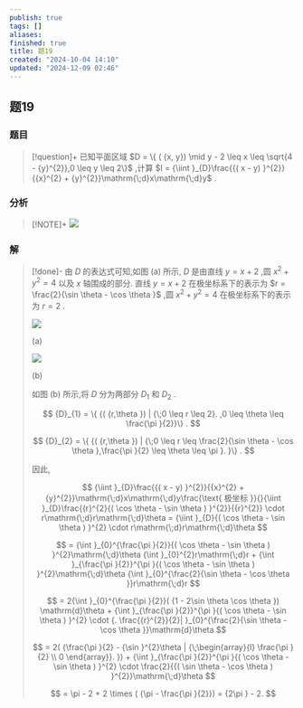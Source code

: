 ```yaml
---
publish: true
tags: []
aliases: 
finished: true
title: 题19
created: "2024-10-04 14:10"
updated: "2024-12-09 02:46"
---
```

## 题19
### 题目
> [!question]+
> 已知平面区域 $D = \{ ( {x, y}) \mid y - 2 \leq x \leq \sqrt{4 - {y}^{2}},0 \leq y \leq 2\}$ ,计算 $I = {\iint }_{D}\frac{{( x - y) }^{2}}{{x}^{2} + {y}^{2}}\mathrm{\;d}x\mathrm{\;d}y$ .
### 分析
> [!NOTE]+
> ![](https://img.hwenyi.tech/202412091040770.webp)
### 解
> [!done]-
> 由 $D$ 的表达式可知,如图 (a) 所示, $D$ 是由直线 $y = x + 2$ ,圆 ${x}^{2} + {y}^{2} = 4$ 以及 $x$ 轴围成的部分. 直线 $y = x + 2$ 在极坐标系下的表示为 $r = \frac{2}{\sin \theta - \cos \theta }$ ,圆 ${x}^{2} + {y}^{2} = 4$ 在极坐标系下的表示为 $r = 2$ . 
> 
> ![](https://img.hwenyi.tech/202409302037336.webp)
> 
> (a)
> 
> ![](https://img.hwenyi.tech/202409302037337.webp)
> 
> (b)
> 
> 如图 (b) 所示,将 $D$ 分为两部分 ${D}_{1}$ 和 ${D}_{2}$ .
> 
> $$
> {D}_{1} = \{ {( {r,\theta }) | {\;0 \leq r \leq 2}. ,0 \leq \theta \leq \frac{\pi }{2}}\} .
> $$
> 
> $$
> {D}_{2} = \{ {( {r,\theta }) | {\;0 \leq r \leq \frac{2}{\sin \theta - \cos \theta },\frac{\pi }{2} \leq \theta \leq \pi }. }\} .
> $$
> 
> 因此,
> 
> $$
> {\iint }_{D}\frac{{( x - y) }^{2}}{{x}^{2} + {y}^{2}}\mathrm{\;d}x\mathrm{\;d}y\frac{\text{ 极坐标 }}{}{\iint }_{D}\frac{{r}^{2}{( \cos \theta - \sin \theta ) }^{2}}{{r}^{2}} \cdot r\mathrm{\;d}r\mathrm{\;d}\theta = {\iint }_{D}{( \cos \theta - \sin \theta ) }^{2} \cdot r\mathrm{\;d}r\mathrm{\;d}\theta
> $$
> 
> $$
> = {\int }_{0}^{\frac{\pi }{2}}{( \cos \theta - \sin \theta ) }^{2}\mathrm{\;d}\theta {\int }_{0}^{2}r\mathrm{\;d}r + {\int }_{\frac{\pi }{2}}^{\pi }{( \cos \theta - \sin \theta ) }^{2}\mathrm{\;d}\theta {\int }_{0}^{\frac{2}{\sin \theta - \cos \theta }}r\mathrm{\;d}r
> $$
> 
> $$
> = 2{\int }_{0}^{\frac{\pi }{2}}( {1 - 2\sin \theta \cos \theta }) \mathrm{d}\theta + {\int }_{\frac{\pi }{2}}^{\pi }{( \cos \theta - \sin \theta ) }^{2} \cdot {. \frac{{r}^{2}}{2}| }_{0}^{\frac{2}{\sin \theta - \cos \theta }}\mathrm{d}\theta
> $$
> 
> $$
> = 2( {\frac{\pi }{2} - {\sin }^{2}\theta | {\;\begin{array}{l} \frac{\pi }{2} \\ 0 \end{array}}. }) + {\int }_{\frac{\pi }{2}}^{\pi }{( \cos \theta - \sin \theta ) }^{2} \cdot \frac{2}{{( \sin \theta - \cos \theta ) }^{2}}\mathrm{\;d}\theta
> $$
> 
> $$
> = \pi - 2 + 2 \times ( {\pi - \frac{\pi }{2}}) = {2\pi } - 2.
> $$